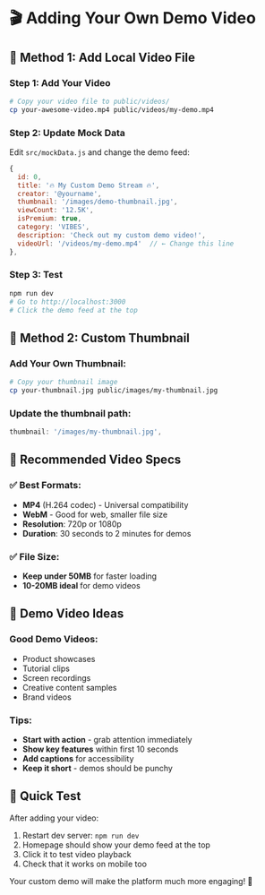 # 🎬 Adding Your Own Demo Video

## 📁 **Method 1: Add Local Video File**

### Step 1: Add Your Video
```bash
# Copy your video file to public/videos/
cp your-awesome-video.mp4 public/videos/my-demo.mp4
```

### Step 2: Update Mock Data
Edit `src/mockData.js` and change the demo feed:

```javascript
{
  id: 0,
  title: '🔥 My Custom Demo Stream 🔥',
  creator: '@yourname',
  thumbnail: '/images/demo-thumbnail.jpg',
  viewCount: '12.5K',
  isPremium: true,
  category: 'VIBES',
  description: 'Check out my custom demo video!',
  videoUrl: '/videos/my-demo.mp4'  // ← Change this line
},
```

### Step 3: Test
```bash
npm run dev
# Go to http://localhost:3000
# Click the demo feed at the top
```

## 🎨 **Method 2: Custom Thumbnail**

### Add Your Own Thumbnail:
```bash
# Copy your thumbnail image
cp your-thumbnail.jpg public/images/my-thumbnail.jpg
```

### Update the thumbnail path:
```javascript
thumbnail: '/images/my-thumbnail.jpg',
```

## 📱 **Recommended Video Specs**

### ✅ **Best Formats:**
- **MP4** (H.264 codec) - Universal compatibility
- **WebM** - Good for web, smaller file size
- **Resolution**: 720p or 1080p
- **Duration**: 30 seconds to 2 minutes for demos

### ✅ **File Size:**
- **Keep under 50MB** for faster loading
- **10-20MB ideal** for demo videos

## 🎯 **Demo Video Ideas**

### Good Demo Videos:
- Product showcases
- Tutorial clips  
- Screen recordings
- Creative content samples
- Brand videos

### Tips:
- **Start with action** - grab attention immediately
- **Show key features** within first 10 seconds
- **Add captions** for accessibility
- **Keep it short** - demos should be punchy

## 🔄 **Quick Test**

After adding your video:
1. Restart dev server: `npm run dev`
2. Homepage should show your demo feed at the top
3. Click it to test video playback
4. Check that it works on mobile too

Your custom demo will make the platform much more engaging! 🚀 